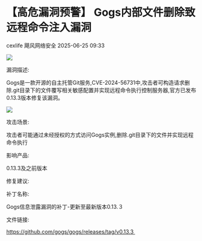 #  【高危漏洞预警】 Gogs内部文件删除致远程命令注入漏洞  
cexlife  飓风网络安全   2025-06-25 09:33  
  
![](https://mmbiz.qpic.cn/mmbiz_png/ibhQpAia4xu02iaHZvNNicsjd4dA2lUPfzfMa7KFMyCEb0XnJybgFeg7libUj4ibuOR1BDAOyX5p7munIZ7IHXH9ejkA/640?wx_fmt=png&from=appmsg "")  
  
漏洞描述:  
  
Gogs是一款开源的自主托管Git服务,CVE-2024-56731中,攻击者可构造请求删除.git目录下的文件覆写相关敏感配置并实现远程命令执行控制服务器,官方已发布0.13.3版本修复该漏洞。  
  
![](https://mmbiz.qpic.cn/mmbiz_png/ibhQpAia4xu02iaHZvNNicsjd4dA2lUPfzfMKfYHe7rCTEZicBzGYPkaPz45mojG3BX7eQhfJ7v75G7zSfYlbuVCNbg/640?wx_fmt=png&from=appmsg "")  
  
攻击场景:  
  
攻击者可能通过未经授权的方式访问Gogs实例,删除.git目录下的文件并实现远程命令执行  
  
影响产品:  
  
0.13.3及之前版本   
  
修复建议:  
  
补丁名称:  
  
Gоɡѕ信息泄露漏洞的补丁-更新至最新版本0.13.３  
  
文件链接:  
  
https://github.com/gogs/gogs/releases/tag/v0.13.3   
  
  
  
  
  
